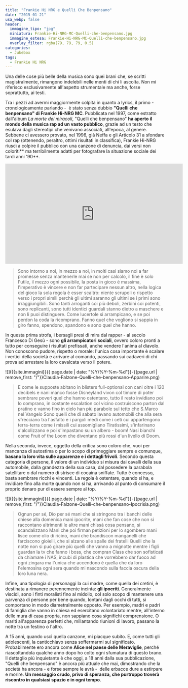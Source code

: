 ```yaml
---
title: "Frankie Hi NRG e Quelli Che Benpensano"
date: "2015-01-21"
usa_webp: false
header:
  immagine_tipo: "jpg"
  miniatura: Frankie-Hi-NRG-MC-Quelli-che-benpensano.jpg
  immagine_estesa: Frankie-Hi-NRG-MC-Quelli-che-benpensano.jpg
  overlay_filter: rgba(79, 79, 79, 0.5)
categories:
  - Jukebox
tags:
  - Frankie Hi NRG
---
```


Una delle cose più belle della musica sono quei brani che, se scritti magistralmente, rimangono indelebili nelle menti di chi li ascolta. Non mi riferisco esclusivamente all'aspetto strumentale ma anche, forse soprattutto, ai testi.

Tra i pezzi ad avermi maggiormente colpita in quanto a lyrics, il primo - cronologicamente parlando -  è stato senza dubbio **"Quelli che benpensano" di Frankie Hi-NRG MC**. Pubblicata nel 1997, come estratto dall'album _La morte dei miracoli_, "Quelli che benpensano" **ha aperto il mondo della musica rap ad un vasto pubblico**, grazie ad un testo che esulava dagli stereotipi che venivano associati, all'epoca, al genere. Sebbene ci avessero provato, nel 1996, già Neffa e gli Articolo 31 a sfondare col rap (ottenendo, peraltro, ottimi risultati in classifica), Frankie Hi-NRG riuscì a colpire il pubblico con una canzone di denuncia, dai versi non coloriti** ma terribilmente adatti per fotografare la situazione sociale dei tardi anni '90**.

<iframe width="560" height="315" src="https://www.youtube.com/embed/vrpJB7ucC5Y" frameborder="0" allow="accelerometer; autoplay; encrypted-media; gyroscope; picture-in-picture" allowfullscreen></iframe>

> Sono intorno a noi, in mezzo a noi, in molti casi siamo noi a far promesse senza mantenerle mai se non per calcolo, il fine è solo l'utile, il mezzo ogni possibile, la posta in gioco è massima, l'imperativo è vincere e non far partecipare nessun altro, nella logica del gioco la sola regola è esser scaltro: niente scrupoli o rispetto verso i propri simili perchè gli ultimi saranno gli ultimi se i primi sono irraggiungibili. Sono tanti arroganti coi più deboli, zerbini coi potenti, sono replicanti, sono tutti identici guardali stanno dietro a maschere e non li puoi distinguere. Come lucertole si arrampicano, e se poi perdon la coda la ricomprano. Fanno quel che vogliono si sappia in giro fanno, spendono, spandono e sono quel che hanno.

In questa prima strofa, i bersagli presi di mira dal rapper - al secolo Francesco Di Gesù - sono **gli arrampicatori sociali**, ovvero coloro pronti a tutto per conseguire i risultati prefissati, anche vendere l'anima al diavolo. Non conoscono pudore, rispetto o morale: l'unica cosa importante è scalare i vertici della società e arrivare al comando, passando sui cadaveri di chi prova ad arrestare la loro cavalcata verso il potere.

![]({{site.immagini}}{{ page.date | date: "%Y/%Y-%m-%d"}}-{{page.url | remove_first: "/"}}Claudia-Falzone-Quelli-che-benpensano-Apparire.png)

> E come le supposte abitano in blisters full-optional con cani oltre i 120 decibels e nani manco fosse Disneyland vivon col timore di poter sembrare poveri quel che hanno ostentano, tutto il resto invidiano poi lo comprano, in costante escalation col vicino costruiscono parton dal pratino e vanno fino in cielo han più parabole sul tetto che S.Marco nel Vangelo Sono quelli che di sabato lavano automobili che alla sera sfrecciano tra l'asfalto e i pargoli medi come i ceti cui appartengono terra-terra come i missili cui assomigliano Tiratissimi, s'infarinano s'alcolizzano e poi s'impastano su un albero - boom! Nasi bianchi come Fruit of the Loom che diventano più rossi d'un livello di Doom.

Nella seconda, invece, oggetto della critica sono coloro che, vuoi per mancanza di autostima o per lo scopo di primeggiare sempre e comunque, **basano la loro vita sulle apparenze e i dettagli frivoli**. Secondo questa categoria di persone, il valore di un individuo si misura dai cavalli della sua automobile, dalla grandezza della sua casa, dal possedere la parabola satellitare o dal numero di strisce di cocaina sniffate. Tutto è concesso, basta sembrare ricchi e vincenti. La regola è ostentare, quando si ha, e invidiare fino alla morte quando non si ha, arrivando al punto di consumare il proprio denaro pur di essere sempre al top.

![]({{site.immagini}}{{ page.date | date: "%Y/%Y-%m-%d"}}-{{page.url | remove_first: "/"}}Claudia-Falzone-Quelli-che-benpensano-Ipocrisia.png)

> Ognun per sé, Dio per sé mani che si stringono tra i banchi delle chiese alla domenica mani ipocrite, mani che fan cose che non si raccontano altrimenti le altre mani chissà cosa pensano, si scandalizzano Mani che poi firman petizioni per lo sgombero mani lisce come olio di ricino, mani che brandiscon manganelli che farciscono gioielli, che si alzano alle spalle dei fratelli Quelli che la notte non si può girare più quelli che vanno a mignotte mentre i figli guardan la tv che fanno i boss, che compran Class che son sofisticati da chiamare i NAS, incubi di plastica che vorrebbero dar fuoco ad ogni zingara ma l'unica che accendono è quella che da loro l'elemosina ogni sera quando mi nascondo sulla faccia oscura della loro luna nera.

Infine, una tipologia di personaggi la cui madre, come quella dei cretini, è destinata a rimanere perennemente incinta: **gli ipocriti**. Generalmente viscidi, sono i finti moralisti fino al midollo, col solo scopo di mantenere una parvenza di persone per bene quando, lontani dagli occhi di tutti, si comportano in modo diametralmente opposto. Per esempio, madri e padri di famiglia che vanno in chiesa ed esercitano volontariato mentre, all'interno delle mura di casa propria, non sappiano cosa significhi comprensione. O mariti all'apparenza perfetti che, millantando riunioni di lavoro, passano la notte tra un festino o l'altro.

A 15 anni, quando uscì quella canzone, mi piacque subito. E, come tutti gli adolescenti, la canticchiavo senza soffermarmi sul significato. Probabilmente ero ancora come **Alice nel paese delle Meraviglie**, perché riascoltandola qualche anno dopo ho colto ogni sfumatura di questo brano. Il dettaglio più inquietante è che oggi, a 18 anni dalla sua pubblicazione, "Quelli che benpensano" è ancora più attuale che mai, dimostrando che la società ha ancora - e forse sempre le avrà -  delle erbacce dure a estirpare e morire. **Un messaggio crudo, privo di speranza, che purtroppo troverà riscontro in qualsiasi spazio e in ogni tempo**.
